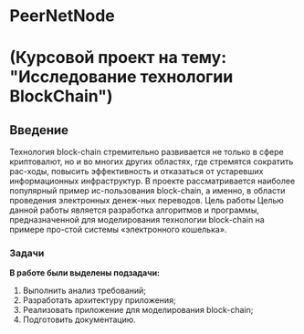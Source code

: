 # PeerNetNode
# (Курсовой проект на тему:  "Исследование технологии BlockChain")

## Введение
Технология block-chain стремительно развивается не только в сфере криптовалют, но и во многих других областях, где стремятся сократить рас-ходы, повысить эффективность и отказаться от устаревших информационных инфраструктур. В проекте рассматривается наиболее популярный пример ис-пользования block-chain, а именно, в области проведения электронных денеж-ных переводов.
Цель работы
Целью данной работы является разработка алгоритмов и программы, предназначенной для моделирования технологии block-chain на примере про-стой системы «электронного кошелька».
### Задачи
**В работе были выделены подзадачи:**
1. Выполнить анализ требований;
2. Разработать архитектуру приложения;
3. Реализовать приложение для моделирования block-chain;
4. Подготовить документацию.

 
 
  
  
  
  
  
  
  
  
  
  
  
  
 
 
 

 

 
 
  
  
  
  
  
  
  
  
  
  
  
  
 
 
 

 

 
 
  
  
  
  
  
  
  
  
  
  
  
  
 
 
 

 
